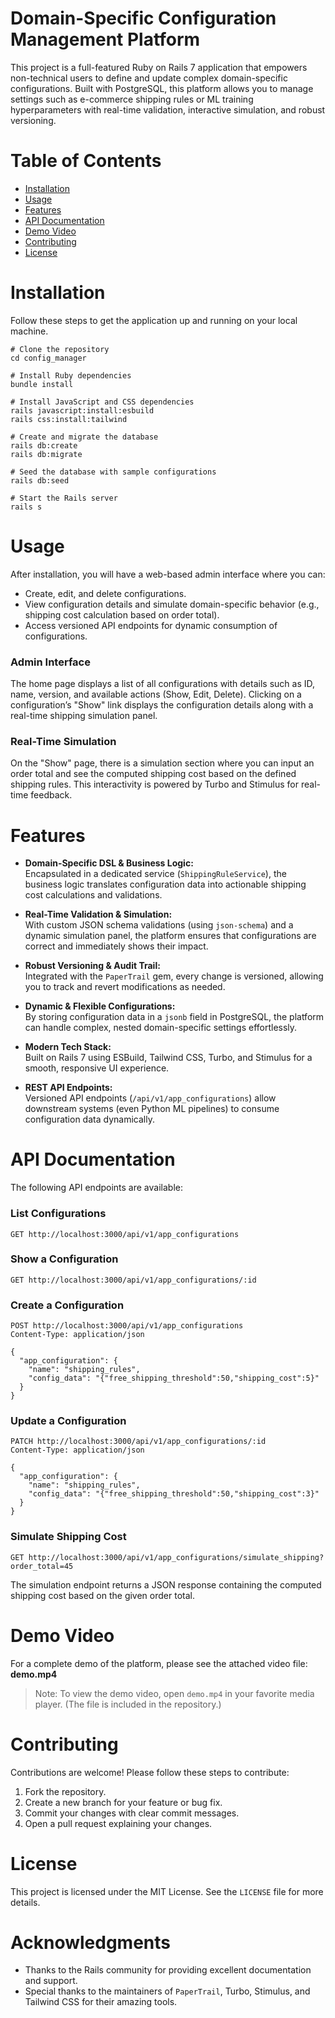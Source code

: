 
# Domain-Specific Configuration Management Platform

This project is a full-featured Ruby on Rails 7 application that empowers non-technical users to define and update complex domain-specific configurations. Built with PostgreSQL, this platform allows you to manage settings such as e-commerce shipping rules or ML training hyperparameters with real-time validation, interactive simulation, and robust versioning.

# Table of Contents
- [Installation](#installation)
- [Usage](#usage)
- [Features](#features)
- [API Documentation](#api-documentation)
- [Demo Video](#demo-video)
- [Contributing](#contributing)
- [License](#license)

# Installation

Follow these steps to get the application up and running on your local machine.

```
# Clone the repository
cd config_manager

# Install Ruby dependencies
bundle install

# Install JavaScript and CSS dependencies
rails javascript:install:esbuild
rails css:install:tailwind

# Create and migrate the database
rails db:create
rails db:migrate

# Seed the database with sample configurations
rails db:seed

# Start the Rails server
rails s
```

# Usage

After installation, you will have a web-based admin interface where you can:
- Create, edit, and delete configurations.
- View configuration details and simulate domain-specific behavior (e.g., shipping cost calculation based on order total).
- Access versioned API endpoints for dynamic consumption of configurations.

### Admin Interface

The home page displays a list of all configurations with details such as ID, name, version, and available actions (Show, Edit, Delete). Clicking on a configuration’s "Show" link displays the configuration details along with a real-time shipping simulation panel.

### Real-Time Simulation

On the "Show" page, there is a simulation section where you can input an order total and see the computed shipping cost based on the defined shipping rules. This interactivity is powered by Turbo and Stimulus for real-time feedback.

# Features

- **Domain-Specific DSL & Business Logic:**  
  Encapsulated in a dedicated service (`ShippingRuleService`), the business logic translates configuration data into actionable shipping cost calculations and validations.

- **Real-Time Validation & Simulation:**  
  With custom JSON schema validations (using `json-schema`) and a dynamic simulation panel, the platform ensures that configurations are correct and immediately shows their impact.

- **Robust Versioning & Audit Trail:**  
  Integrated with the `PaperTrail` gem, every change is versioned, allowing you to track and revert modifications as needed.

- **Dynamic & Flexible Configurations:**  
  By storing configuration data in a `jsonb` field in PostgreSQL, the platform can handle complex, nested domain-specific settings effortlessly.

- **Modern Tech Stack:**  
  Built on Rails 7 using ESBuild, Tailwind CSS, Turbo, and Stimulus for a smooth, responsive UI experience.

- **REST API Endpoints:**  
  Versioned API endpoints (`/api/v1/app_configurations`) allow downstream systems (even Python ML pipelines) to consume configuration data dynamically.

# API Documentation

The following API endpoints are available:

### List Configurations
```
GET http://localhost:3000/api/v1/app_configurations
```

### Show a Configuration
```
GET http://localhost:3000/api/v1/app_configurations/:id
```

### Create a Configuration
```
POST http://localhost:3000/api/v1/app_configurations
Content-Type: application/json

{
  "app_configuration": {
    "name": "shipping_rules",
    "config_data": "{"free_shipping_threshold":50,"shipping_cost":5}"
  }
}
```

### Update a Configuration
```
PATCH http://localhost:3000/api/v1/app_configurations/:id
Content-Type: application/json

{
  "app_configuration": {
    "name": "shipping_rules",
    "config_data": "{"free_shipping_threshold":50,"shipping_cost":3}"
  }
}
```

### Simulate Shipping Cost
```
GET http://localhost:3000/api/v1/app_configurations/simulate_shipping?order_total=45
```

The simulation endpoint returns a JSON response containing the computed shipping cost based on the given order total.

# Demo Video

For a complete demo of the platform, please see the attached video file: **demo.mp4**

> Note: To view the demo video, open `demo.mp4` in your favorite media player. (The file is included in the repository.)

# Contributing

Contributions are welcome! Please follow these steps to contribute:

1. Fork the repository.
2. Create a new branch for your feature or bug fix.
3. Commit your changes with clear commit messages.
4. Open a pull request explaining your changes.

# License

This project is licensed under the MIT License. See the `LICENSE` file for more details.

# Acknowledgments

- Thanks to the Rails community for providing excellent documentation and support.
- Special thanks to the maintainers of `PaperTrail`, Turbo, Stimulus, and Tailwind CSS for their amazing tools.
